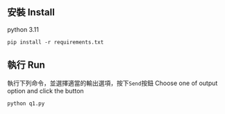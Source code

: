 ## 安裝 Install

python 3.11

```
pip install -r requirements.txt
```

## 執行 Run

執行下列命令，並選擇適當的輸出選項，按下`Send`按鈕
Choose one of output option and click the button

``` 
python q1.py
```

